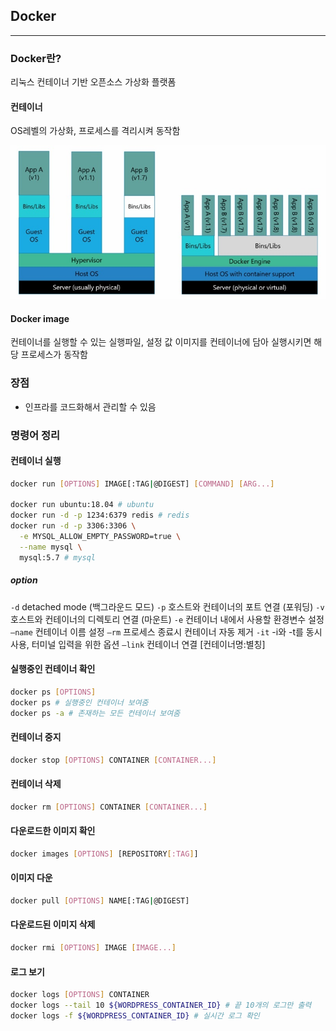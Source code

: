 ## Docker

---

### Docker란?

리눅스 컨테이너 기반 오픈소스 가상화 플랫폼

#### 컨테이너

OS레벨의 가상화, 프로세스를 격리시켜 동작함

<img src='../image/VM.jpeg'>

#### Docker image

컨테이너를 실행할 수 있는 실행파일, 설정 값
이미지를 컨테이너에 담아 실행시키면 해당 프로세스가 동작함

### 장점

- 인프라를 코드화해서 관리할 수 있음

### 명령어 정리

#### 컨테이너 실행

```bash
docker run [OPTIONS] IMAGE[:TAG|@DIGEST] [COMMAND] [ARG...]

docker run ubuntu:18.04 # ubuntu
docker run -d -p 1234:6379 redis # redis
docker run -d -p 3306:3306 \
  -e MYSQL_ALLOW_EMPTY_PASSWORD=true \
  --name mysql \
  mysql:5.7 # mysql
```

##### option

`-d` detached mode (백그라운드 모드)
`-p` 호스트와 컨테이너의 포트 연결 (포워딩)
`-v` 호스트와 컨테이너의 디렉토리 연결 (마운트)
`-e` 컨테이너 내에서 사용할 환경변수 설정
`–name` 컨테이너 이름 설정
`–rm` 프로세스 종료시 컨테이너 자동 제거
`-it` -i와 -t를 동시사용, 터미널 입력을 위한 옵션
`–link` 컨테이너 연결 [컨테이너명:별칭]

#### 실행중인 컨테이너 확인

```bash
docker ps [OPTIONS]
docker ps # 실행중인 컨테이너 보여줌
docker ps -a # 존재하는 모든 컨테이너 보여줌
```

#### 컨테이너 중지

```bash
docker stop [OPTIONS] CONTAINER [CONTAINER...]
```

#### 컨테이너 삭제

```bash
docker rm [OPTIONS] CONTAINER [CONTAINER...]
```

#### 다운로드한 이미지 확인

```bash
docker images [OPTIONS] [REPOSITORY[:TAG]]
```

#### 이미지 다운

```bash
docker pull [OPTIONS] NAME[:TAG|@DIGEST]
```

#### 다운로드된 이미지 삭제

```bash
docker rmi [OPTIONS] IMAGE [IMAGE...]
```

#### 로그 보기

```bash
docker logs [OPTIONS] CONTAINER
docker logs --tail 10 ${WORDPRESS_CONTAINER_ID} # 끝 10개의 로그만 출력
docker logs -f ${WORDPRESS_CONTAINER_ID} # 실시간 로그 확인
```
